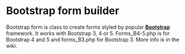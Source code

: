Bootstrap form builder
======

Bootstrap form is class to create forms styled by popular [**Bootstrap**](http://getbootstrap.com/) framework.
It works with Bootstrap 3, 4 or 5. Forms_B4-5.php is for Bootstrap 4 and 5 and forms_B3.php for Bootstrap 3. More info is in the wiki.
